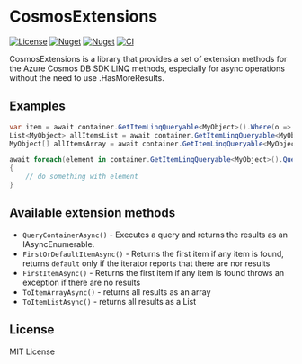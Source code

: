 # CosmosExtensions

[![License](https://img.shields.io/badge/license-MIT-blue)](https://github.com/claasd/OtdrReader/blob/main/LICENSE)
[![Nuget](https://img.shields.io/nuget/v/CdIts.CosmosExtensions)](https://www.nuget.org/packages/CdIts.CosmosExtensions/)
[![Nuget](https://img.shields.io/nuget/vpre/CdIts.CosmosExtensions)](https://www.nuget.org/packages/CdIts.CosmosExtensions/)
[![CI](https://github.com/claasd/CosmosExtensions/actions/workflows/build.yml/badge.svg)](https://github.com/claasd/CosmosExtensions/actions/workflows/build.yml)

CosmosExtensions is a library that provides a set of extension methods for the Azure Cosmos DB SDK LINQ methods, especially for async operations without the need to use .HasMoreResults.

## Examples
```csharp
var item = await container.GetItemLinqQueryable<MyObject>().Where(o => o.Id == "myId").FirstOrDefaultItemAsync();
List<MyObject> allItemsList = await container.GetItemLinqQueryable<MyObject>().ToItemListAsync();
MyObject[] allItemsArray = await container.GetItemLinqQueryable<MyObject>().ToItemArrayAsync();

await foreach(element in container.GetItemLinqQueryable<MyObject>().QueryContainerAsync())
{
    // do something with element
}
```

## Available extension methods

* `QueryContainerAsync()` - Executes a query and returns the results as an IAsyncEnumerable.
* `FirstOrDefaultItemAsync()` - Returns the first item if any item is found, returns `default` only if the iterator reports that there are nor results
* `FirstItemAsync()` - Returns the first item if any item is found throws an exception if there are no results
* `ToItemArrayAsync()` - returns all results as an array
* `ToItemListAsync()` - returns all results as a List

## License
MIT License

